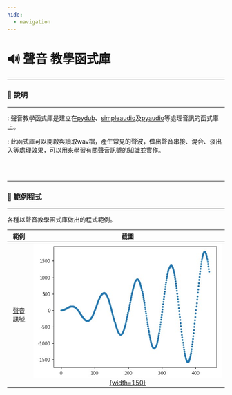 ```yaml
---
hide:
  - navigation
---
```


# 🔊 聲音 教學函式庫

---------------

### 📗 說明

---------------

: 聲音教學函式庫是建立在[pydub](https://github.com/jiaaro/pydub)、[simpleaudio](https://simpleaudio.readthedocs.io/en/latest/)及[pyaudio](https://people.csail.mit.edu/hubert/pyaudio/)等處理音訊的函式庫上。

: 此函式庫可以開啟與讀取wav檔，產生常見的聲波，做出聲音串接、混合、淡出入等處理效果，可以用來學習有關聲音訊號的知識並實作。


<br/><br/>



---------------

### 📘 範例程式

---------------


各種以聲音教學函式庫做出的程式範例。

| 範例                             | 截圖                                                              |
| :-----------:                    | :------------------------------------:                            |
| [聲音訊號](sound_signal.md)          | [![聲音訊號](sound_signal.jpg){width=150}](sound_signal.md)           |